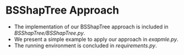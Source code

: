 # BSShapTree Approach 
+ The implementation of our BSShapTree approach is included in *BSShapTree/BSShapTree.py*.
+ We present a simple example to apply our approach in *exapmle.py*.
+ The running environment is concluded in *requirements.py*.
